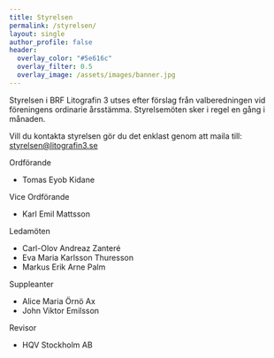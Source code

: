```yaml
---
title: Styrelsen
permalink: /styrelsen/
layout: single
author_profile: false
header:
  overlay_color: "#5e616c"
  overlay_filter: 0.5
  overlay_image: /assets/images/banner.jpg
---
```


Styrelsen i BRF Litografin 3 utses efter förslag från valberedningen vid föreningens ordinarie årsstämma. Styrelsemöten sker i regel en gång i månaden.

Vill du kontakta styrelsen gör du det enklast genom att maila till:
<a href="mailto:styrelsen@litografin3.se">styrelsen@litografin3.se</a>



Ordförande
- Tomas Eyob Kidane

Vice Ordförande
- Karl Emil Mattsson

Ledamöten
- Carl-Olov Andreaz Zanteré
- Eva Maria Karlsson Thuresson
- Markus Erik Arne Palm

Suppleanter
- Alice Maria Örnö Ax	
- John Viktor Emilsson

Revisor
- HQV Stockholm AB